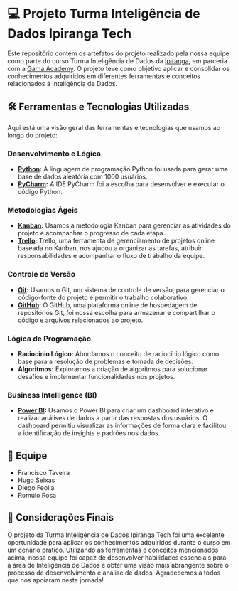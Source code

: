 # 💻 Projeto Turma Inteligência de Dados Ipiranga Tech 

Este repositório contém os artefatos do projeto realizado pela nossa equipe como parte do curso Turma Inteligência de Dados da [Ipiranga](https://portal.ipiranga/wps/portal/ipiranga/inicio), em parceria com a [Gama Academy](https://www.gama.academy/). O projeto teve como objetivo aplicar e consolidar os conhecimentos adquiridos em diferentes ferramentas e conceitos relacionados à Inteligência de Dados.

## 🛠️ Ferramentas e Tecnologias Utilizadas

Aqui está uma visão geral das ferramentas e tecnologias que usamos ao longo do projeto:

### Desenvolvimento e Lógica
- **[Python](https://www.python.org/):** A linguagem de programação Python foi usada para gerar uma base de dados aleatória com 1000 usuários.
- **[PyCharm](https://www.jetbrains.com/pycharm/):** A IDE PyCharm foi a escolha para desenvolver e executar o código Python.

### Metodologias Ágeis
- **[Kanban](https://pt.wikipedia.org/wiki/Kanban):** Usamos a metodologia Kanban para gerenciar as atividades do projeto e acompanhar o progresso de cada etapa.
- **[Trello](https://trello.com/):** Trello, uma ferramenta de gerenciamento de projetos online baseada no Kanban, nos ajudou a organizar as tarefas, atribuir responsabilidades e acompanhar o fluxo de trabalho da equipe.

### Controle de Versão
- **[Git](https://git-scm.com/):** Usamos o Git, um sistema de controle de versão, para gerenciar o código-fonte do projeto e permitir o trabalho colaborativo.
- **[GitHub](https://github.com/):** O GitHub, uma plataforma online de hospedagem de repositórios Git, foi nossa escolha para armazenar e compartilhar o código e arquivos relacionados ao projeto.

### Lógica de Programação
- **Raciocínio Lógico:** Abordamos o conceito de raciocínio lógico como base para a resolução de problemas e tomada de decisões.
- **Algoritmos:** Exploramos a criação de algoritmos para solucionar desafios e implementar funcionalidades nos projetos.

### Business Intelligence (BI)
- **[Power BI](https://powerbi.microsoft.com/):** Usamos o Power BI para criar um dashboard interativo e realizar análises de dados a partir das respostas dos usuários. O dashboard permitiu visualizar as informações de forma clara e facilitou a identificação de insights e padrões nos dados.

## 👥 Equipe

- Francisco Taveira
- Hugo Seixas
- Diego Feolla
- Romulo Rosa

## 📝 Considerações Finais

O projeto da Turma Inteligência de Dados Ipiranga Tech foi uma excelente oportunidade para aplicar os conhecimentos adquiridos durante o curso em um cenário prático. Utilizando as ferramentas e conceitos mencionados acima, nossa equipe foi capaz de desenvolver habilidades essenciais para a área de Inteligência de Dados e obter uma visão mais abrangente sobre o processo de desenvolvimento e análise de dados. Agradecemos a todos que nos apoiaram nesta jornada!
